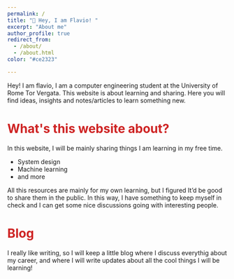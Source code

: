 ```yaml
---
permalink: /
title: "👋 Hey, I am Flavio! "
excerpt: "About me"
author_profile: true
redirect_from: 
  - /about/
  - /about.html
color: "#ce2323" 

---
```


Hey! I am flavio, I am a computer engineering student at the University of Rome Tor Vergata. This website is about learning and sharing. Here you will find ideas, insights and notes/articles to learn something new.

<span style="color: #ce2323">What's this website about?</span>
======
In this website, I will be mainly sharing things I am learning in my free time.

- System design  
- Machine learning  
- and more

All this resources are mainly for my own learning, but I figured It’d be good to share them in the public. In this way, I have something to keep myself in check and I can get some nice discussions going with interesting people.

<span style="color: #ce2323">Blog</span>
======

I really like writing, so I will keep a little blog where I discuss everythig about my career, and where I will write updates about all the cool things I will be learning!